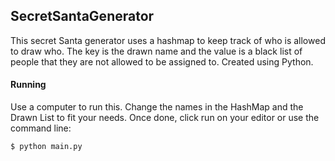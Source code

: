 ## SecretSantaGenerator
This secret Santa generator uses a hashmap to keep track of who is allowed to draw who. The key is the drawn name and the value is a black list of people that they are not allowed to be assigned to. Created using Python. 

#### Running
Use a computer to run this. Change the names in the HashMap and the Drawn List to fit your needs. Once done, click run on your editor or use the command line:

```bash 
$ python main.py
```

